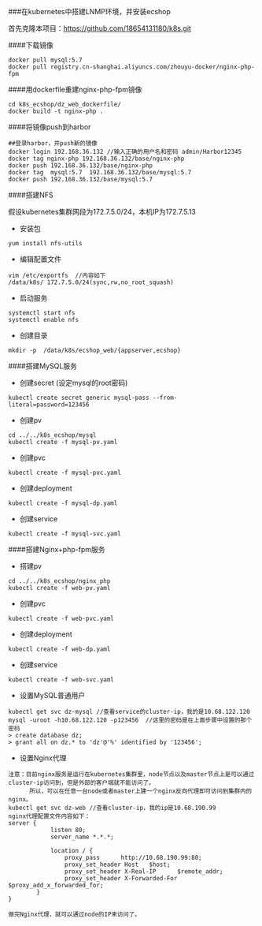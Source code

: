 ###在kubernetes中搭建LNMP环境，并安装ecshop


首先克隆本项目：https://github.com/18654131180/k8s.git

####下载镜像
```
docker pull mysql:5.7
docker pull registry.cn-shanghai.aliyuncs.com/zhouyu-docker/nginx-php-fpm
```

####用dockerfile重建nginx-php-fpm镜像
```
cd k8s_ecshop/dz_web_dockerfile/
docker build -t nginx-php .

```

####将镜像push到harbor
```
##登录harbor，并push新的镜像
docker login 192.168.36.132 //输入正确的用户名和密码 admin/Harbor12345
docker tag nginx-php 192.168.36.132/base/nginx-php
docker push 192.168.36.132/base/nginx-php
docker tag  mysql:5.7  192.168.36.132/base/mysql:5.7
docker push 192.168.36.132/base/mysql:5.7
```

####搭建NFS

假设kubernetes集群网段为172.7.5.0/24，本机IP为172.7.5.13
* 安装包
```
yum install nfs-utils
```
* 编辑配置文件
```
vim /etc/exportfs  //内容如下
/data/k8s/ 172.7.5.0/24(sync,rw,no_root_squash)
```
* 启动服务
```
systemctl start nfs
systemctl enable nfs
```
* 创建目录
```
mkdir -p  /data/k8s/ecshop_web/{appserver,ecshop}
```

####搭建MySQL服务
* 创建secret (设定mysql的root密码)
```
kubectl create secret generic mysql-pass --from-literal=password=123456
```
* 创建pv
```
cd ../../k8s_ecshop/mysql
kubectl create -f mysql-pv.yaml
```
* 创建pvc
```
kubectl create -f mysql-pvc.yaml
```
* 创建deployment
```
kubectl create -f mysql-dp.yaml 
```
* 创建service
```
kubectl create -f mysql-svc.yaml
```

####搭建Nginx+php-fpm服务
* 搭建pv
```
cd ../../k8s_ecshop/nginx_php
kubectl create -f web-pv.yaml
```
* 创建pvc
```
kubectl create -f web-pvc.yaml
```
* 创建deployment
```
kubectl create -f web-dp.yaml 
```
* 创建service
```
kubectl create -f web-svc.yaml
```
* 设置MySQL普通用户
```
kubectl get svc dz-mysql //查看service的cluster-ip，我的是10.68.122.120
mysql -uroot -h10.68.122.120 -p123456  //这里的密码是在上面步骤中设置的那个密码
> create database dz;
> grant all on dz.* to 'dz'@'%' identified by '123456';
```
* 设置Nginx代理
```
注意：目前nginx服务是运行在kubernetes集群里，node节点以及master节点上是可以通过cluster-ip访问到，但是外部的客户端就不能访问了。
      所以，可以在任意一台node或者master上建一个nginx反向代理即可访问到集群内的nginx。
kubectl get svc dz-web //查看cluster-ip，我的ip是10.68.190.99
nginx代理配置文件内容如下：
server {
            listen 80;
            server_name *.*.*;

            location / {
                proxy_pass      http://10.68.190.99:80;
                proxy_set_header Host   $host;
                proxy_set_header X-Real-IP      $remote_addr;
                proxy_set_header X-Forwarded-For $proxy_add_x_forwarded_for;
        }
}
```

```
做完Nginx代理，就可以通过node的IP来访问了。
```
